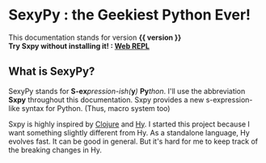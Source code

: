 # SexyPy : the Geekiest Python Ever!
This documentation stands for version **{{ version }}**   
**Try Sxpy without installing it! : [Web REPL](https://jethack23.github.io/sxpy-web)**

## What is SexyPy?
SexyPy stands for **S-ex**_pression-ish(_**y**_)_ **Py**_thon_.
I'll use the abbreviation **Sxpy** throughout this documentation.
Sxpy provides a new s-expression-like syntax for Python. (Thus, macro system too)
   
Sxpy is highly inspired by [Clojure](https://clojure.org/) and [Hy](https://hylang.org/).
I started this project because I want something slightly different from Hy.
As a standalone language, Hy evolves fast.
It can be good in general.
But it's hard for me to keep track of the breaking changes in Hy.